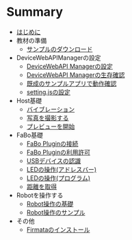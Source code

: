 # Summary

* [はじめに](README.md)
* 教材の準備
	* [サンプルのダウンロード](sample.md)
* DeviceWebAPIManagerの設定
    * [DeviceWebAPI Managerの設定](manager.md)
    * [DeviceWebAPI Managerの生存確認](available.md)
	* [既成のサンプルアプリで動作確認](webapp.md)
	* [setting.jsの設定](setting.md)
* Host基礎
	* [バイブレーション](host_vibration.md)
	* [写真を撮影する](host_takepic.md)
	* [プレビューを開始](host_preview.md)
* FaBo基礎
	* [FaBo Pluginの接続](fabo.md)
    * [FaBo Pluginの利用許可](permission.md)
    * [USBデバイスの認識](usbdevice.md)
	* [LEDの操作(アドレスバー)](fabo_led1.md)
	* [LEDの操作(プログラム)](fabo_led2.md)
	* [距離を取得](fabo_distance.md)
* Robotを操作する
	* [Robot操作の基礎](robot_basic.md)
	* [Robot操作のサンプル](robot_sample.md)
* その他
	* [Firmataのインストール](firmata.md)

